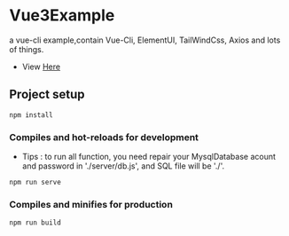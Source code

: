 # Vue3Example
 a vue-cli example,contain Vue-Cli, ElementUI, TailWindCss, Axios and lots of things.
 - View <a href="https://github.com/NeserCode/Vue_2_example/dist/">Here</a>
## Project setup

```
npm install
```

### Compiles and hot-reloads for development
- Tips : to run all function, you need repair your MysqlDatabase acount and password in './server/db.js', and SQL file will be './'.
```
npm run serve
```

### Compiles and minifies for production

```
npm run build
```
